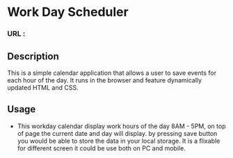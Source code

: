 # Work Day Scheduler

### URL : 

## Description
This is a simple calendar application that allows a user to save events for each hour of the day. It runs in the browser and feature dynamically updated HTML and CSS.

## Usage
- This workday calendar display work hours of the day 8AM - 5PM, on top of page the current date and day will display. by pressing save button you would be able to store the data in your local storage. It is a flixable for different screen it could be use both on PC and mobile.


